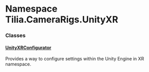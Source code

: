 # Namespace Tilia.CameraRigs.UnityXR

### Classes

#### [UnityXRConfigurator]

Provides a way to configure settings within the Unity Engine in XR namespace.

[UnityXRConfigurator]: UnityXRConfigurator.md

